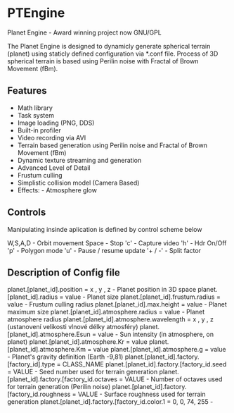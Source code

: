 # PTEngine
Planet Engine - Award winning project now GNU/GPL

The Planet Engine is designed to dynamicly generate spherical terrain (planet) using staticly defined configuration via *.conf file.
Process of 3D spherical terrain is based using Perilin noise with Fractal of Brown Movement (fBm).

## Features

- Math library
- Task system
- Image loading (PNG, DDS)
- Built-in profiler
- Video recording via AVI
- Terrain based generation using Perilin noise and Fractal of Brown Movement (fBm)
- Dynamic texture streaming and generation
- Advanced Level of Detail
- Frustum culling
- Simplistic collision model (Camera Based)
- Effects: - Atmosphere glow


## Controls

Manipulating insinde aplication is defined by control scheme below

W,S,A,D - Orbit movement
Space - Stop
'c' - Capture video
'h' - Hdr On/Off
'p' - Polygon mode
'u' - Pause / resume update
'+ / -' - Split factor

## Description of Config file

planet.[planet_id].position                       = x , y , z   - Planet position in 3D space
planet.[planet_id].radius                         = value       - Planet size
planet.[planet_id].frustum.radius                 = value       - Frustum culling radius
planet.[planet_id].max.height                     = value       - Planet maximum size 
planet.[planet_id].atmosphere.radius              = value       - Planet atmosphere radius
planet.[planet_id].atmosphere.wavelength          = x , y , z (ustanovení velikosti vlnové délky atmosféry) 
planet.[planet_id].atmosphere.Esun                = value       - Sun intensity (in atmosphere, on planet)
planet.[planet_id].atmosphere.Kr                  = value 
planet.[planet_id].atmosphere.Km                  = value
planet.[planet_id].atmosphere.g                   = value       - Planet's gravity definition (Earth -9,81)
planet.[planet_id].factory.[factory_id].type      = CLASS_NAME 
planet.[planet_id].factory.[factory_id.seed       = VALUE       - Seed number used for terrain generation
planet.[planet_id].factory.[factory_id.octaves    = VALUE       - Number of octaves used for terrain generation (Perilin noise)
planet.[planet_id].factory.[factory_id.roughness  = VALUE      - Surface roughness used for terrain generation
planet.[planet_id].factory.[factory_id.color.1 = 0, 0, 74, 255 - 
